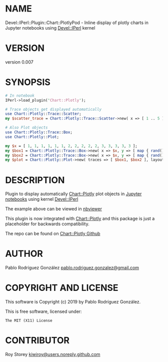 # NAME

Devel::IPerl::Plugin::Chart::PlotlyPod - Inline display of plotly charts in Jupyter notebooks using [Devel::IPerl](https://metacpan.org/pod/Devel%3A%3AIPerl) kernel

# VERSION

version 0.007

# SYNOPSIS

```perl
# In notebook
IPerl->load_plugin('Chart::Plotly');

# Trace objects get displayed automatically
use Chart::Plotly::Trace::Scatter;
my $scatter_trace = Chart::Plotly::Trace::Scatter->new( x => [ 1 .. 5 ], y => [ 1 .. 5 ] );

# Also Plot objects
use Chart::Plotly::Trace::Box;
use Chart::Plotly::Plot;

my $x = [ 1, 1, 1, 1, 1, 1, 2, 2, 2, 2, 2, 3, 3, 3, 3, 3 ];
my $box1 = Chart::Plotly::Trace::Box->new( x => $x, y => [ map { rand() } ( 1 .. ( scalar(@$x) ) ) ], name => "box1" );
my $box2 = Chart::Plotly::Trace::Box->new( x => $x, y => [ map { rand() } ( 1 .. ( scalar(@$x) ) ) ], name => "box2" );
my $plot = Chart::Plotly::Plot->new( traces => [ $box1, $box2 ], layout => { boxmode => 'group' } );
```

# DESCRIPTION

Plugin to display automatically [Chart::Plotly](https://metacpan.org/pod/Chart%3A%3APlotly) plot objects in [Jupyter notebooks](https://jupyter.org/) using kernel [Devel::IPerl](https://metacpan.org/pod/Devel%3A%3AIPerl)

The example above can be viewed in [nbviewer](https://nbviewer.jupyter.org/github/pablrod/p5-Chart-Plotly/blob/master/examples/jupyter-notebooks/BasicUse.ipynb)

This plugin is now integrated with [Chart::Plotly](https://metacpan.org/pod/Chart%3A%3APlotly) and this package is just a placeholder for backwards compatibility.

The repo can be found on [Chart::Plotly Github](https://github.com/pablrod/p5-Chart-Plotly)

# AUTHOR

Pablo Rodríguez González <pablo.rodriguez.gonzalez@gmail.com>

# COPYRIGHT AND LICENSE

This software is Copyright (c) 2019 by Pablo Rodríguez González.

This is free software, licensed under:

```
The MIT (X11) License
```

# CONTRIBUTOR

Roy Storey <kiwiroy@users.noreply.github.com>
